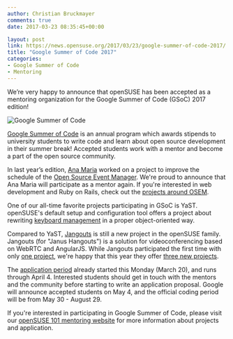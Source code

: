 ```yaml
---
author: Christian Bruckmayer
comments: true
date: 2017-03-23 08:35:45+00:00

layout: post
link: https://news.opensuse.org/2017/03/23/google-summer-of-code-2017/
title: "Google Summer of Code 2017"
categories:
- Google Summer of Code
- Mentoring
---
```

We’re very happy to announce that openSUSE has been accepted as a mentoring organization for the Google Summer of Code (GSoC) 2017 edition!

![Google Summer of Code](https://developers.google.com/open-source/gsoc/resources/downloads/GSoC-logo-horizontal-800.png)

[Google Summer of Code](https://developers.google.com/open-source/gsoc/) is an annual program which awards stipends to university students to write code and learn about open source development in their summer break! Accepted students work with a mentor and become a part of the open source community.

In last year’s edition, [Ana Maria](https://gsocwithopensuse.wordpress.com/) worked on a project to improve the schedule of the [Open Source Event Manager](https://github.com/openSUSE/osem). We're proud to announce that Ana Maria will participate as a mentor again. If you're interested in web development and Ruby on Rails, check out the [projects around OSEM](https://github.com/openSUSE/mentoring/issues?q=is%3Aopen+is%3Aissue+label%3AOSEM).

One of our all-time favorite projects participating in GSoC is YaST. openSUSE's default setup and configuration tool offers a project about rewriting [keyboard management](https://github.com/openSUSE/mentoring/issues/79) in a proper object-oriented way.

Compared to YaST, [Jangouts](https://github.com/jangouts/jangouts) is still a new project in the openSUSE family. Jangouts (for "Janus Hangouts") is a solution for videoconferencing based on WebRTC and AngularJS. While Jangouts participated the first time with only [one project](https://thingsofgeek.com/), we're happy that this year they offer [three new projects](https://github.com/openSUSE/mentoring/issues?q=is%3Aissue+label%3AJangouts+is%3Aopen).

The [application period](https://developers.google.com/open-source/gsoc/timeline) already started this Monday (March 20), and runs through April 4. Interested students should get in touch with the mentors and the community before starting to write an application proposal. Google will announce accepted students on May 4, and the official coding period will be from May 30 - August 29.

If you're interested in participating in Google Summer of Code, please visit our [openSUSE 101 mentoring website](http://101.opensuse.org/gsoc/) for more information about projects and application.		
